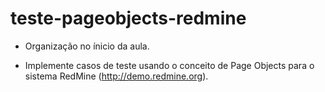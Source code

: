 # teste-pageobjects-redmine

- Organização no ínicio da aula.

- Implemente casos de teste usando o conceito de Page Objects para o sistema RedMine (http://demo.redmine.org).

